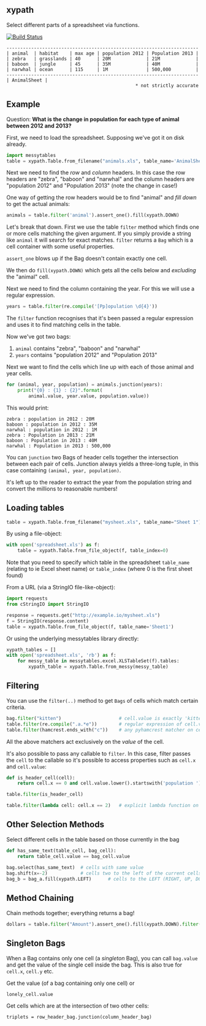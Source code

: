 ## xypath

Select different parts of a spreadsheet via functions.

[![Build Status](https://travis-ci.org/scraperwiki/xypath.png?branch=master)](https://travis-ci.org/scraperwiki/xypath)


```
----------------------------------------------------------------------
| animal  | habitat    | max age | population 2012 | Population 2013 |
| zebra   | grasslands | 40      | 20M             | 21M             |
| baboon  | jungle     | 45      | 35M             | 40M             |
| narwhal | ocean      | 115     | 1M              | 500,000         |
----------------------------------------------------------------------
| AnimalSheet |
                                               * not strictly accurate
```

## Example

Question: **What is the change in population for each type of animal between 2012 and 2013?**

First, we need to load the spreadsheet. Supposing we've got it on disk already.

```python
import messytables
table = xypath.Table.from_filename("animals.xls", table_name='AnimalSheet')
```

Next we need to find the *row* and *column* headers. In this case the row headers are "zebra", "baboon" and "narwhal" and the column headers are "population 2012" and "Population 2013" (note the change in case!)

One way of getting the row headers would be to find "animal" and *fill down* to get the actual animals:

```python
animals = table.filter('animal').assert_one().fill(xypath.DOWN)
```

Let's break that down. First we use the table ``filter`` method which finds one or more cells matching the given argument. If you simply provide a string like ``animal`` it will search for exact matches. ``filter`` returns a ``Bag`` which is a cell container with some useful properties.

``assert_one`` blows up if the Bag doesn't contain exactly one cell.

We then do ``fill(xypath.DOWN)`` which gets all the cells below and *excluding* the "animal" cell.

Next we need to find the column containing the year. For this we will use a regular expression.
```python
years = table.filter(re.compile('[Pp]opulation \d{4}'))
```

The ``filter`` function recognises that it's been passed a regular expression and uses it to find matching cells in the table.

Now we've got two bags:

1. ``animal`` contains "zebra", "baboon" and "narwhal"
2. ``years`` contains "population 2012" and "Population 2013"

Next we want to find the cells which line up with each of those animal and year cells.

```python
for (animal, year, population) = animals.junction(years):
    print("{0} : {1} : {2}".format(
        animal.value, year.value, population.value))
```

This would print:
```
zebra : population in 2012 : 20M
baboon : population in 2012 : 35M
narwhal : population in 2012 : 1M
zebra : Population in 2013 : 21M
baboon : Population in 2013 : 40M
narwhal : Population in 2013 : 500,000
```

You can ``junction`` two Bags of header cells together the intersection between each pair of cells. Junction always yields a three-long tuple, in this case containing ``(animal, year, population)``.

It's left up to the reader to extract the year from the population string and convert the millions to reasonable numbers!

## Loading tables

```python
table = xypath.Table.from_filename("mysheet.xls", table_name="Sheet 1")
```

By using a file-object:

```python
with open('spreadsheet.xls') as f:
    table = xypath.Table.from_file_object(f, table_index=0)
```

Note that you need to specify which table in the spreadsheet ``table_name`` (relating to ie Excel sheet name) or ``table_index`` (where 0 is the first sheet found)


From a URL (via a StringIO file-like-object):

```python
import requests
from cStringIO import StringIO

response = requests.get("http://example.io/mysheet.xls")
f = StringIO(response.content)
table = xypath.Table.from_file_object(f, table_name='Sheet1')
```


Or using the underlying messytables library directly:

```python
xypath_tables = []
with open('spreadsheet.xls', 'rb') as f:
    for messy_table in messytables.excel.XLSTableSet(f).tables:
        xypath_table = xypath.Table.from_messy(messy_table)
```

## Filtering

You can use the ``filter(..)`` method to get ``Bags`` of cells which match certain criteria.

```python
bag.filter("kitten")                     # cell.value is exactly 'kitten'
table.filter(re.compile(".a.*e"))        # regular expression of cell.value
table.filter(hamcrest.ends_with("c"))    # any pyhamcrest matcher on cell.value
```

All the above matchers act exclusively on the *value* of the cell.

It's also possible to pass any callable to ``filter``. In this case, filter passes the ``cell`` to the callable
so it's possible to access properties such as ``cell.x`` and ``cell.value``:

```python
def is_header_cell(cell):
    return cell.x == 0 and cell.value.lower().startswith('population ')

table.filter(is_header_cell)

table.filter(lambda cell: cell.x == 2)   # explicit lambda function on each cell
```

## Other Selection Methods

Select different cells in the table based on those currently in the bag
```python
def has_same_text(table_cell, bag_cell):
    return table_cell.value == bag_cell.value
    
bag.select(has_same_text)  # cells with same value
bag.shift(x=-2)            # cells two to the left of the current cells
bag_b = bag_a.fill(xypath.LEFT)      # cells to the LEFT (RIGHT, UP, DOWN, UP_RIGHT ...) excluding bag_a
```

## Method Chaining

Chain methods together; everything returns a bag!
```python
dollars = table.filter("Amount").assert_one().fill(xypath.DOWN).filter(re.search("$"))
```

## Singleton Bags

When a Bag contains only one cell (a *singleton* Bag), you can call ``bag.value`` and get the value of the single cell inside the bag. This is also true for ``cell.x``, ``cell.y`` etc.

Get the value (of a bag containing only one cell) or 
```python
lonely_cell.value
```

Get cells which are at the intersection of two other cells:
```
triplets = row_header_bag.junction(column_header_bag)
```
